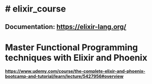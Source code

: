 # # elixir_course

## Documentation: https://elixir-lang.org/

# Master Functional Programming techniques with Elixir and Phoenix

#### https://www.udemy.com/course/the-complete-elixir-and-phoenix-bootcamp-and-tutorial/learn/lecture/5427956#overview
